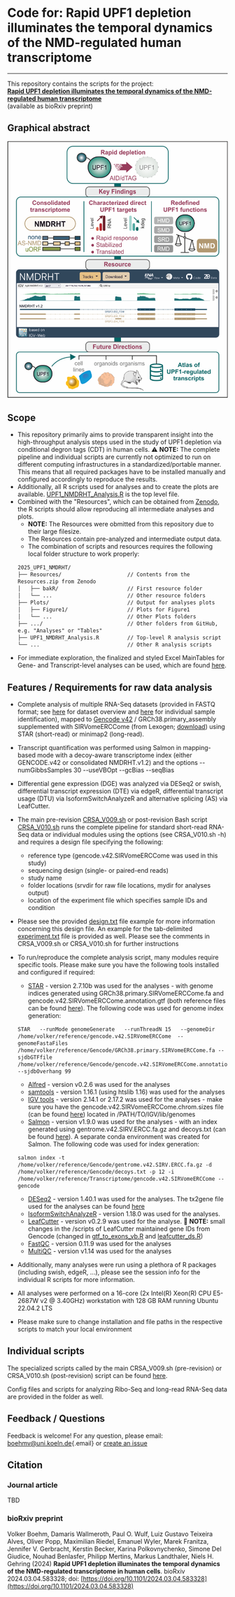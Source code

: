 # Code for: Rapid UPF1 depletion illuminates the temporal dynamics of the NMD-regulated human transcriptome

------------------------------------------------------------------------

This repository contains the scripts for the project: <br/> [**Rapid UPF1 depletion illuminates the temporal dynamics of the NMD-regulated human transcriptome**](https://doi.org/10.1101/2024.03.04.583328) <br/> (available as bioRxiv preprint)


## Graphical abstract

<img src="https://github.com/boehmv/2025_UPF1_NMDRHT/blob/main/Plots/UPF1_NMDRHT.png?raw=true" max-height="300">

## Scope

-   This repository primarily aims to provide transparent insight into the high-throughput analysis steps used in the study of UPF1 depletion via conditional degron tags (CDT) in human cells. :warning: **NOTE:** The complete pipeline and individual scripts are currently not optimized to run on different computing infrastructures in a standardized/portable manner. This means that all required packages have to be installed manually and configured accordingly to reproduce the results.
-   Additionally, all R scripts used for analyses and to create the plots are available. [UPF1_NMDRHT_Analysis.R](https://github.com/boehmv/2025_UPF1_NMDRHT/blob/main/UPF1_NMDRHT_Analysis.R) is the top level file. 
-   Combined with the "Resources", which can be obtained from [Zenodo](https://doi.org/10.5281/zenodo.15047819), the R scripts should allow reproducing all intermediate analyses and plots.
    -    **NOTE:** The Resources were obmitted from this repository due to their large filesize.
    -    The Resources contain pre-analyzed and intermediate output data.
    -    The combination of scripts and resources requires the following local folder structure to work properly:
    ```
    2025_UPF1_NMDRHT/
    ├── Resources/                     // Contents from the Resources.zip from Zenodo
    │   ├── bakR/                      // First resource folder
    │   └── ...                        // Other resource folders
    ├── Plots/                         // Output for analyses plots
    │   ├── Figure1/                   // Plots for Figure1
    │   └── ...                        // Other Plots folders
    ├── .../                           // Other folders from GitHub, e.g. "Analyses" or "Tables"
    ├── UPF1_NMDRHT_Analysis.R         // Top-level R analysis script
    └── ...                            // Other R analysis scripts
    ```
-   For immediate exploration, the finalized and styled Excel MainTables for Gene- and Transcript-level analyses can be used, which are found [here](https://github.com/boehmv/2025_UPF1_NMDRHT/blob/main/Tables).

## Features / Requirements for raw data analysis

-   Complete analysis of multiple RNA-Seq datasets (provided in FASTQ format; see [here](https://github.com/boehmv/2025_UPF1_NMDRHT/blob/main/Analyses/Metadata/UPF1_NMDRHT_datasets_forGitHub.csv) for dataset overview and [here](https://github.com/boehmv/2025_UPF1_NMDRHT/blob/main/Analyses/Metadata/UPF1_NMDRHT_datasets_experiments_forGitHub.csv) for individual sample identification), mapped to [Gencode v42](https://www.gencodegenes.org/human/release_42.html) / GRCh38.primary_assembly supplemented with SIRVomeERCCome (from Lexogen; [download](https://www.lexogen.com/wp-content/uploads/2018/08/SIRV_Set3_Sequences_170612a-ZIP.zip)) using STAR (short-read) or minimap2 (long-read).

-   Transcript quantification was performed using Salmon in mapping-based mode with a decoy-aware transcriptome index (either GENCODE.v42 or consolidated NMDRHT.v1.2) and the options --numGibbsSamples 30 --useVBOpt --gcBias --seqBias

-   Differential gene expression (DGE) was analyzed via DESeq2 or swish, differential transcript expression (DTE) via edgeR, differential transcript usage (DTU) via IsoformSwitchAnalyzeR and alternative splicing (AS) via LeafCutter.

-   The main pre-revision [CRSA_V009.sh](https://github.com/boehmv/2025_UPF1_NMDRHT/blob/main/Analyses/CRSA_V009.sh) or post-revision Bash script [CRSA_V010.sh](https://github.com/boehmv/2025_UPF1_NMDRHT/blob/main/Analyses/CRSA_V010.sh) runs the complete pipeline for standard short-read RNA-Seq data or individual modules using the options (see CRSA_V010.sh -h) and requires a design file specifying the following:

    -   reference type (gencode.v42.SIRVomeERCCome was used in this study)
    -   sequencing design (single- or paired-end reads)
    -   study name
    -   folder locations (srvdir for raw file locations, mydir for analyses output)
    -   location of the experiment file which specifies sample IDs and condition

-   Please see the provided [design.txt](https://github.com/boehmv/2025_UPF1_NMDRHT/blob/main/Analyses/Example/design.txt) file example for more information concerning this design file. An example for the tab-delimited [experiment.txt](https://github.com/boehmv/2025_UPF1_NMDRHT/blob/main/Analyses/Example/experiment.txt) file is provided as well. Please see the comments in CRSA_V009.sh or CRSA_V010.sh for further instructions

-   To run/reproduce the complete analysis script, many modules require specific tools. Please make sure you have the following tools installed and configured if required:

    -   [STAR](https://github.com/alexdobin/STAR) - version 2.7.10b was used for the analyses - with genome indices generated using GRCh38.primary.SIRVomeERCCome.fa and gencode.v42.SIRVomeERCCome.annotation.gtf (both reference files can be found [here](https://uni-koeln.sciebo.de/s/RFID1U3YYBZmkkE)). The following code was used for genome index generation:

    ```         
    STAR   --runMode genomeGenerate   --runThreadN 15   --genomeDir /home/volker/reference/gencode.v42.SIRVomeERCCome  --genomeFastaFiles /home/volker/reference/Gencode/GRCh38.primary.SIRVomeERCCome.fa --sjdbGTFfile /home/volker/reference/Gencode/gencode.v42.SIRVomeERCCome.annotation.gtf   --sjdbOverhang 99
    ```

    -   [Alfred](https://github.com/tobiasrausch/alfred) - version v0.2.6 was used for the analyses
    -   [samtools](http://www.htslib.org/) - version 1.16.1 (using htslib 1.16) was used for the analyses
    -   [IGV tools](http://software.broadinstitute.org/software/igv/download) - version 2.14.1 or 2.17.2 was used for the analyses - make sure you have the gencode.v42.SIRVomeERCCome.chrom.sizes file (can be found [here](https://uni-koeln.sciebo.de/s/RFID1U3YYBZmkkE)) located in /PATH/TO/IGV/lib/genomes
    -   [Salmon](https://github.com/COMBINE-lab/salmon) - version v1.9.0 was used for the analyses - with an index generated using gentrome.v42.SIRV.ERCC.fa.gz and decoys.txt (can be found [here](https://uni-koeln.sciebo.de/s/RFID1U3YYBZmkkE)). A separate conda environment was created for Salmon. The following code was used for index generation:

    ```         
    salmon index -t /home/volker/reference/Gencode/gentrome.v42.SIRV.ERCC.fa.gz -d /home/volker/reference/Gencode/decoys.txt -p 12 -i /home/volker/reference/Transcriptome/gencode.v42.SIRVomeERCCome --gencode
    ```

    -   [DESeq2](https://github.com/mikelove/DESeq2) - version 1.40.1 was used for the analyses. The tx2gene file used for the analyses can be found [here](https://uni-koeln.sciebo.de/s/RFID1U3YYBZmkkE)
    -   [IsoformSwitchAnalyzeR](https://github.com/kvittingseerup/IsoformSwitchAnalyzeR) - version 1.18.0 was used for the analyses.
    -   [LeafCutter](https://github.com/davidaknowles/leafcutter) - version v0.2.9 was used for the analyse. :memo: **NOTE:** small changes in the /scripts of LeafCutter maintained gene IDs from Gencode (changed in [gtf_to_exons_vb.R](https://github.com/boehmv/2025_UPF1_NMDRHT/blob/main/Analyses/LeafCutter/scripts/gtf_to_exons.R) and [leafcutter_ds.R](https://github.com/boehmv/2025_UPF1_NMDRHT/blob/main/Analyses/LeafCutter/scripts/leafcutter_ds.R))
    -   [FastQC](https://github.com/s-andrews/FastQC) - version 0.11.9 was used for the analyses
    -   [MultiQC](https://github.com/ewels/MultiQC) - version v1.14 was used for the analyses

-   Additionally, many analyses were run using a plethora of R packages (including swish, edgeR, ...), please see the session info for the individual R scripts for more information.

-   All analyses were performed on a 16-core (2x Intel(R) Xeon(R) CPU E5-2687W v2 \@ 3.40GHz) workstation with 128 GB RAM running Ubuntu 22.04.2 LTS

-   Please make sure to change installation and file paths in the respective scripts to match your local environment

## Individual scripts

The specialized scripts called by the main CRSA_V009.sh (pre-revision) or CRSA_V010.sh (post-revision) script can be found [here](https://github.com/boehmv/2025_UPF1_NMDRHT/tree/main/Analyses). 

Config files and scripts for analyzing Ribo-Seq and long-read RNA-Seq data are provided in the folder as well.

## Feedback / Questions

Feedback is welcome! For any question, please email: [boehmv\@uni.koeln.de](mailto:boehmv@uni.koeln.de){.email} or [create an issue](https://github.com/boehmv/2025_UPF1_NMDRHT/issues)

## Citation

### Journal article

TBD

### bioRxiv preprint

Volker Boehm, Damaris Wallmeroth, Paul O. Wulf, Luiz Gustavo Teixeira Alves, Oliver Popp, Maximilian Riedel, Emanuel Wyler, Marek Franitza, Jennifer V. Gerbracht, Kerstin Becker, Karina Polkovnychenko, Simone Del Giudice, Nouhad Benlasfer, Philipp Mertins, Markus Landthaler, Niels H. Gehring (2024) **Rapid UPF1 depletion illuminates the temporal dynamics of the NMD-regulated transcriptome in human cells**. bioRxiv 2024.03.04.583328; doi: [https://doi.org/10.1101/2024.03.04.583328](https://doi.org/10.1101/2024.03.04.583328)
